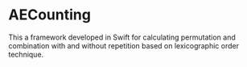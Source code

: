 # AECounting
This a framework developed in Swift for calculating permutation and combination with and without repetition based on lexicographic order technique.
